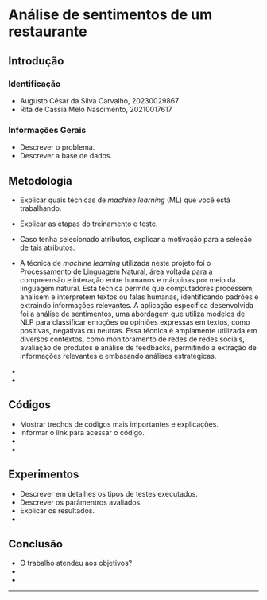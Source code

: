 # Análise de sentimentos de um restaurante

## Introdução 

### Identificação 
* Augusto César da Silva Carvalho, 20230029867
* Rita de Cassia Melo Nascimento, 20210017617
### Informações Gerais
* Descrever o problema.  
* Descrever a base de dados. 

## Metodologia 
* Explicar quais técnicas de _machine learning_ (ML) que você está trabalhando. 
* Explicar as etapas do treinamento e teste. 
* Caso tenha selecionado atributos, explicar a motivação para a seleção de tais atributos.
  
* A técnica de _machine learning_ utilizada neste projeto foi o Processamento de Linguagem Natural, área voltada para a compreensão e interação entre humanos e máquinas por meio da linguagem natural. Esta técnica permite que computadores processem, analisem e interpretem textos ou falas humanas, identificando padrões e extraindo informações relevantes.
A aplicação específica desenvolvida foi a análise de sentimentos, uma abordagem que utiliza modelos de NLP para classificar emoções ou opiniões expressas em textos, como positivas, negativas ou neutras. Essa técnica é amplamente utilizada em diversos contextos, como monitoramento de redes de redes sociais, avaliação de produtos e análise de feedbacks, permitindo a extração de informações relevantes e embasando análises estratégicas. 
*
*
## Códigos
* Mostrar trechos de códigos mais importantes e explicações.  
* Informar o link para acessar o código. 
*
*
## Experimentos
* Descrever em detalhes os tipos de testes executados. 
* Descrever os parâmentros avaliados. 
* Explicar os resultados. 
*


## Conclusão 
* O trabalho atendeu aos objetivos? 
*
*




---
